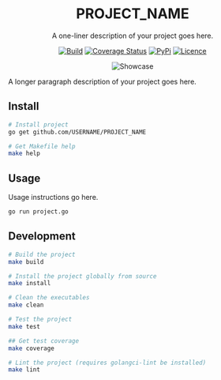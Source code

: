 <div align="center">

# PROJECT_NAME

A one-liner description of your project goes here.

[![Build](https://github.com/Justintime50/PROJECT_NAME/workflows/build/badge.svg)](https://github.com/Justintime50/PROJECT_NAME/actions)
[![Coverage Status](https://coveralls.io/repos/github/USERNAME/PROJECT_NAME/badge.svg?branch=main)](https://coveralls.io/github/USERNAME/PROJECT_NAME?branch=main)
[![PyPi](https://img.shields.io/pypi/v/PROJECT_NAME)](https://pypi.org/project/PROJECT_NAME)
[![Licence](https://img.shields.io/github/license/USERNAME/PROJECT_NAME)](LICENSE)

<img src="assets/showcase.png" alt="Showcase">

</div>

A longer paragraph description of your project goes here.

## Install

```bash
# Install project
go get github.com/USERNAME/PROJECT_NAME

# Get Makefile help
make help
```

## Usage

Usage instructions go here.

```bash
go run project.go
```

## Development

```bash
# Build the project
make build

# Install the project globally from source
make install

# Clean the executables
make clean

# Test the project
make test

## Get test coverage
make coverage

# Lint the project (requires golangci-lint be installed)
make lint
```
